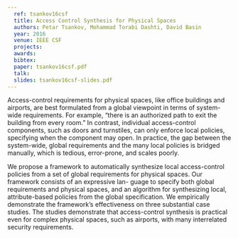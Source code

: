 ```yaml
---
  ref: tsankov16csf
  title: Access Control Synthesis for Physical Spaces
  authors: Petar Tsankov, Mohammad Torabi Dashti, David Basin
  year: 2016
  venue: IEEE CSF
  projects: 
  awards:
  bibtex:
  paper: tsankov16csf.pdf
  talk: 
  slides: tsankov16csf-slides.pdf
---
```


Access-control requirements for physical spaces, like office buildings and airports, are best formulated from a global viewpoint in terms of system-wide requirements. For example, “there is an authorized path to exit the building from every room.” In contrast, individual access-control components, such as doors and turnstiles, can only enforce local policies, specifying when the component may open. In practice, the gap between the system-wide, global requirements and the many local policies is bridged manually, which is tedious, error-prone, and scales poorly.

We propose a framework to automatically synthesize local access-control policies from a set of global requirements for physical spaces. Our framework consists of an expressive lan- guage to specify both global requirements and physical spaces, and an algorithm for synthesizing local, attribute-based policies from the global specification. We empirically demonstrate the framework’s effectiveness on three substantial case studies. The studies demonstrate that access-control synthesis is practical even for complex physical spaces, such as airports, with many interrelated security requirements.
